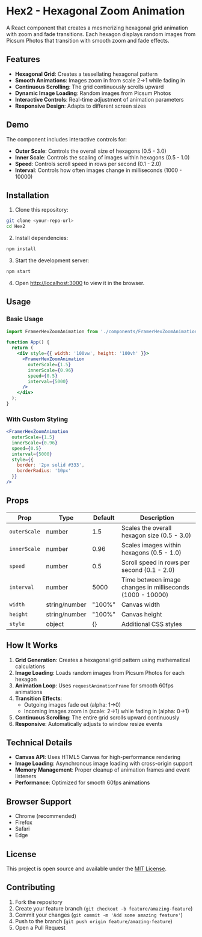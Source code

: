 # Hex2 - Hexagonal Zoom Animation

A React component that creates a mesmerizing hexagonal grid animation with zoom and fade transitions. Each hexagon displays random images from Picsum Photos that transition with smooth zoom and fade effects.

## Features

- **Hexagonal Grid**: Creates a tessellating hexagonal pattern
- **Smooth Animations**: Images zoom in from scale 2→1 while fading in
- **Continuous Scrolling**: The grid continuously scrolls upward
- **Dynamic Image Loading**: Random images from Picsum Photos
- **Interactive Controls**: Real-time adjustment of animation parameters
- **Responsive Design**: Adapts to different screen sizes

## Demo

The component includes interactive controls for:
- **Outer Scale**: Controls the overall size of hexagons (0.5 - 3.0)
- **Inner Scale**: Controls the scaling of images within hexagons (0.5 - 1.0)
- **Speed**: Controls scroll speed in rows per second (0.1 - 2.0)
- **Interval**: Controls how often images change in milliseconds (1000 - 10000)

## Installation

1. Clone this repository:
```bash
git clone <your-repo-url>
cd Hex2
```

2. Install dependencies:
```bash
npm install
```

3. Start the development server:
```bash
npm start
```

4. Open [http://localhost:3000](http://localhost:3000) to view it in the browser.

## Usage

### Basic Usage

```jsx
import FramerHexZoomAnimation from './components/FramerHexZoomAnimation';

function App() {
  return (
    <div style={{ width: '100vw', height: '100vh' }}>
      <FramerHexZoomAnimation
        outerScale={1.5}
        innerScale={0.96}
        speed={0.5}
        interval={5000}
      />
    </div>
  );
}
```

### With Custom Styling

```jsx
<FramerHexZoomAnimation
  outerScale={1.5}
  innerScale={0.96}
  speed={0.5}
  interval={5000}
  style={{
    border: '2px solid #333',
    borderRadius: '10px'
  }}
/>
```

## Props

| Prop | Type | Default | Description |
|------|------|---------|-------------|
| `outerScale` | number | 1.5 | Scales the overall hexagon size (0.5 - 3.0) |
| `innerScale` | number | 0.96 | Scales images within hexagons (0.5 - 1.0) |
| `speed` | number | 0.5 | Scroll speed in rows per second (0.1 - 2.0) |
| `interval` | number | 5000 | Time between image changes in milliseconds (1000 - 10000) |
| `width` | string/number | "100%" | Canvas width |
| `height` | string/number | "100%" | Canvas height |
| `style` | object | {} | Additional CSS styles |

## How It Works

1. **Grid Generation**: Creates a hexagonal grid pattern using mathematical calculations
2. **Image Loading**: Loads random images from Picsum Photos for each hexagon
3. **Animation Loop**: Uses `requestAnimationFrame` for smooth 60fps animations
4. **Transition Effects**: 
   - Outgoing images fade out (alpha: 1→0)
   - Incoming images zoom in (scale: 2→1) while fading in (alpha: 0→1)
5. **Continuous Scrolling**: The entire grid scrolls upward continuously
6. **Responsive**: Automatically adjusts to window resize events

## Technical Details

- **Canvas API**: Uses HTML5 Canvas for high-performance rendering
- **Image Loading**: Asynchronous image loading with cross-origin support
- **Memory Management**: Proper cleanup of animation frames and event listeners
- **Performance**: Optimized for smooth 60fps animations

## Browser Support

- Chrome (recommended)
- Firefox
- Safari
- Edge

## License

This project is open source and available under the [MIT License](LICENSE).

## Contributing

1. Fork the repository
2. Create your feature branch (`git checkout -b feature/amazing-feature`)
3. Commit your changes (`git commit -m 'Add some amazing feature'`)
4. Push to the branch (`git push origin feature/amazing-feature`)
5. Open a Pull Request 